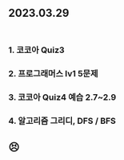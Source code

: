 ## 2023.03.29<br/><br/>

### 1. 코코아 Quiz3
### 2. 프로그래머스 lv1 5문제
### 3. 코코아 Quiz4 예습 2.7~2.9
### 4. 알고리즘 그리디, DFS / BFS



## 😣
